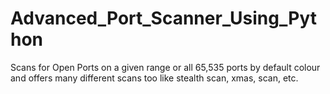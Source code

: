 # Advanced_Port_Scanner_Using_Python

Scans for Open Ports on a given range or all 65,535 ports by default colour and offers many different scans too like stealth scan, xmas, scan, etc.
